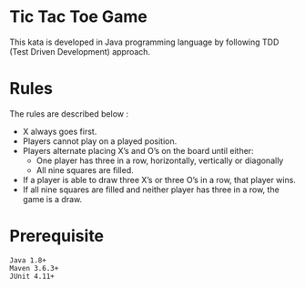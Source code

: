 # Tic Tac Toe Game
 This kata is developed in Java programming language by following TDD (Test Driven Development) approach.

# Rules
 The rules are described below :

 - X always goes first.
 - Players cannot play on a played position.
 - Players alternate placing X’s and O’s on the board until either:
 	- One player has three in a row, horizontally, vertically or diagonally
 	- All nine squares are filled.
 - If a player is able to draw three X’s or three O’s in a row, that player wins.
 - If all nine squares are filled and neither player has three in a row, the game is a draw.

# Prerequisite
 ~~~
 Java 1.8+
 Maven 3.6.3+
 JUnit 4.11+
 ~~~